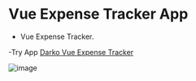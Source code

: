 # Vue Expense Tracker App

- Vue Expense Tracker.

-Try App [Darko Vue Expense Tracker](https://darko-vue-expense-tracker.netlify.app/)

![image](https://i.ibb.co/9NyhLj3/image-2024-11-06-T10-14-51-081-Z.png)
